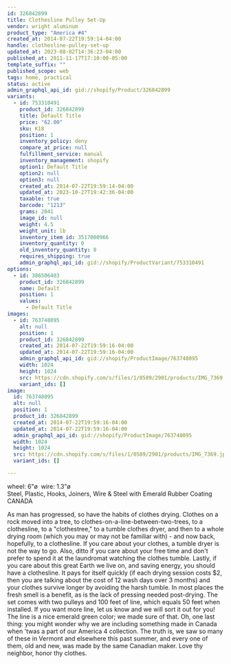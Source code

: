 ```yaml
---
id: 326842899
title: Clothesline Pulley Set-Up
vendor: wright aluminum
product_type: "America #4"
created_at: 2014-07-22T19:59:14-04:00
handle: clothesline-pulley-set-up
updated_at: 2023-08-02T14:36:23-04:00
published_at: 2011-11-17T17:10:00-05:00
template_suffix: ""
published_scope: web
tags: home, practical
status: active
admin_graphql_api_id: gid://shopify/Product/326842899
variants:
  - id: 753310491
    product_id: 326842899
    title: Default Title
    price: "62.00"
    sku: K18
    position: 1
    inventory_policy: deny
    compare_at_price: null
    fulfillment_service: manual
    inventory_management: shopify
    option1: Default Title
    option2: null
    option3: null
    created_at: 2014-07-22T19:59:14-04:00
    updated_at: 2023-10-27T19:42:36-04:00
    taxable: true
    barcode: "1213"
    grams: 2041
    image_id: null
    weight: 4.5
    weight_unit: lb
    inventory_item_id: 3517000966
    inventory_quantity: 0
    old_inventory_quantity: 0
    requires_shipping: true
    admin_graphql_api_id: gid://shopify/ProductVariant/753310491
options:
  - id: 386506403
    product_id: 326842899
    name: Default
    position: 1
    values:
      - Default Title
images:
  - id: 763748095
    alt: null
    position: 1
    product_id: 326842899
    created_at: 2014-07-22T19:59:16-04:00
    updated_at: 2014-07-22T19:59:16-04:00
    admin_graphql_api_id: gid://shopify/ProductImage/763748095
    width: 1024
    height: 1024
    src: https://cdn.shopify.com/s/files/1/0589/2901/products/IMG_7369.jpeg?v=1406073556
    variant_ids: []
image:
  id: 763748095
  alt: null
  position: 1
  product_id: 326842899
  created_at: 2014-07-22T19:59:16-04:00
  updated_at: 2014-07-22T19:59:16-04:00
  admin_graphql_api_id: gid://shopify/ProductImage/763748095
  width: 1024
  height: 1024
  src: https://cdn.shopify.com/s/files/1/0589/2901/products/IMG_7369.jpeg?v=1406073556
  variant_ids: []

---
```


wheel: 6"ø  wire: 1.3"ø  
Steel, Plastic, Hooks, Joiners, Wire & Steel with Emerald Rubber Coating  
CANADA

As man has progressed, so have the habits of clothes drying. Clothes on a rock moved into a tree, to clothes-on-a-line-between-two-trees, to a clothesline, to a "clothestree," to a tumble clothes dryer, and then to a whole drying room (which you may or may not be familiar with) - and now back, hopefully, to a clothesline. If you care about your clothes, a tumble dryer is not the way to go. Also, ditto if you care about your free time and don't prefer to spend it at the laundromat watching the clothes tumble. Lastly, if you care about this great Earth we live on, and saving energy, you should have a clothesline. It pays for itself quickly (if each drying session costs $2, then you are talking about the cost of 12 wash days over 3 months) and your clothes survive longer by avoiding the harsh tumble. In most places the fresh smell is a benefit, as is the lack of pressing needed post-drying. The set comes with two pulleys and 100 feet of line, which equals 50 feet when installed. If you want more line, let us know and we will sort it out for you! The line is a nice emerald green color; we made sure of that. Oh, one last thing: you might wonder why we are including something made in Canada when 'twas a part of our America 4 collection. The truth is, we saw so many of these in Vermont and elsewhere this past summer, and every one of them, old and new, was made by the same Canadian maker. Love thy neighbor, honor thy clothes.